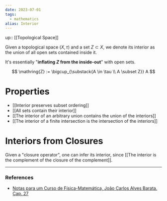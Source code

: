 ```yaml
---
date: 2023-07-01
tags:
  - mathematics
alias: Interior
---
```

up:: [[Topological Space]]

Given a topological space $(X, \tau)$ and a set $Z \subset X$, we denote its interior as the union of all open sets contained inside it. 

It's essentially "**inflating $Z$ from the inside-out**" with open sets.

$$
\mathring{Z} := \bigcup_{\substack{A \in \tau \\ A \subset Z}} A
$$
# Properties
- [[Interior preserves subset ordering]]
- [[All sets contain their interior]]
- [[The interior of an arbitrary union contains the union of the interiors]]
- [[The interior of a finite intersection is the intersection of the interiors]]

# Interiors from Closures
Given a "closure operator", one can infer its interior, since [[The interior is the complement of the closure of the complement]].


---
### References
- [Notas para um Curso de Física-Matemática, João Carlos Alves Barata. Cap. 27](http://denebola.if.usp.br/~jbarata/Notas_de_aula/arquivos/nc-cap27.pdf)